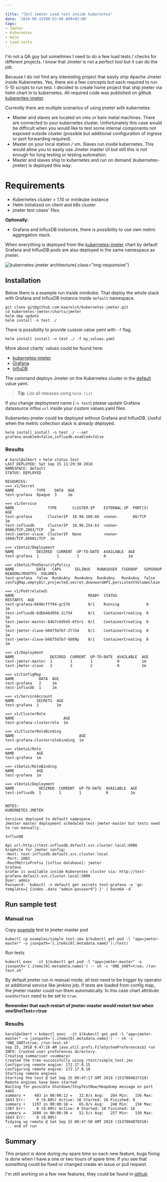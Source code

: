 ```yaml
---

title: "[En] Jemter Load test inside kuberentes"
date: '2018-09-15T09:53:00.000+02:00'
tags:
- Jmeter
- Kubernetes
- Helm
- Load tests
---
```

I'm not a QA guy but sometimes I need to do a few load tests / checks for different
projects. I know that Jmeter is not a perfect tool but it can do the job.

Because I do not find any interesting project that easily ship Apache Jmeter inside Kubernetes.
Yes, there are a few concepts but each required to run 5-10 scripts to run test.
I decided to create home project that ship jmeter via helm chart in to kubernetes.
All required code was published on github [kuberentes-jmeter](https://github.com/kaarolch/kubernetes-jmeter).

Currently there are multiple scenarios of using jmeter with kubernetes:
*   Master and slaves are located on vms or bare metal machines. There are connected
to your kubernetes cluster. Unfortunately this case would be difficult when you would
like to test some internal components not exposed outside cluster (possible but
  additional configuration of ingress or port forwarding required).
*   Master on your local station / vm. Slaves run inside kubernetes. This would
allow you to easily use Jmeter master UI but still this is not enough for long
testing or testing automation.
*   Master and slaves ship to kubernetes and run on demand (kubernetes-jmeter)
is deployed this way.

# Requirements

*   Kubernetes cluster > 1.10 or minikube instance
*   Helm initialized on client and k8s cluster
*   jmeter test cases' files

**Optionally:**
*   Grafana and InfluxDB instances, there is possibility to use own metric aggregation
stack.

When everything is deployed from the
[kubernetes-jmeter](https://github.com/kaarolch/kubernetes-jmeter/tree/master/charts/jmeter)
chart by default Grafana and InfluxDB pods are also deployed in the same namespace as jmeter.

![kubernetes-jmeter architecture](https://github.com/kaarolch/kubernetes-jmeter/raw/master/images/kubernetes-jmeter_architecture.png){:class="img-responsive"}

## Installation
Below there is a example run inside minikube. That deploy the whole stack with
Grafana and InfluxDB instance inside `default` namespace.

```
git clone git@github.com:kaarolch/kubernetes-jmeter.git
cd kubernetes-jmeter/charts/jmeter
helm dep update
helm install -n test ./
```
There is possibility to provide custom value yaml with `-f` flag.
```
helm install install -n test ./ -f my_values.yaml
```
More about charts' values could be found here:
*   [kubernetes-jmeter](https://github.com/kaarolch/kubernetes-jmeter/blob/master/README.md#configuration)
*   [Grafana](https://github.com/helm/charts/blob/master/stable/grafana/README.md#configuration)
*   [InfluDB](https://github.com/helm/charts/blob/master/stable/influxdb/values.yaml)

The command deploys Jmeter on the Kubernetes cluster in the [default](https://github.com/kaarolch/kubernetes-jmeter/blob/master/charts/jmeter/values.yaml) value yaml.

> **Tip**: List all releases using `helm list`

If you change deployment name (`-n test`) please update Grafana datasource influx
`url` inside your custom values.yaml files.

Kuberentes-jmeter could be deployed without Grafana and InfluxDB. Useful when the
metric collection stack is already deployed.
```
helm install install -n test ./ --set grafana.enabled=false,influxdb.enabled=false
```

### Results

```
✘ karol@albert > helm status test
LAST DEPLOYED: Sat Sep 15 11:29:38 2018
NAMESPACE: default
STATUS: DEPLOYED

RESOURCES:
==> v1/Secret
NAME          TYPE    DATA  AGE
test-grafana  Opaque  3     1m

==> v1/Service
NAME               TYPE       CLUSTER-IP    EXTERNAL-IP  PORT(S)             AGE
test-grafana       ClusterIP  10.98.160.66  <none>       80/TCP              1m
test-influxdb      ClusterIP  10.96.254.63  <none>       8086/TCP,2003/TCP   1m
test-jmeter-slave  ClusterIP  None          <none>       1099/TCP,60001/TCP  1m

==> v1beta2/Deployment
NAME          DESIRED  CURRENT  UP-TO-DATE  AVAILABLE  AGE
test-grafana  1        1        1           0          1m

==> v1beta1/PodSecurityPolicy
NAME          DATA   CAPS      SELINUX   RUNASUSER  FSGROUP   SUPGROUP  READONLYROOTFS  VOLUMES
test-grafana  false  RunAsAny  RunAsAny  RunAsAny   RunAsAny  false     configMap,emptyDir,projected,secret,downwardAPI,persistentVolumeClaim

==> v1/Pod(related)
NAME                                 READY  STATUS             RESTARTS  AGE
test-grafana-8698cfff94-gc576        0/1    Running            0         1m
test-influxdb-6dbb46d956-2c754       0/1    ContainerCreating  0         1m
test-jmeter-master-84b7c6d545-8t5rz  0/1    ContainerCreating  0         1m
test-jmeter-slave-b6675b7b7-2llh4    0/1    ContainerCreating  0         1m
test-jmeter-slave-b6675b7b7-9d89p    0/1    ContainerCreating  0         1m

==> v1/Deployment
NAME                DESIRED  CURRENT  UP-TO-DATE  AVAILABLE  AGE
test-jmeter-master  1        1        1           0          1m
test-jmeter-slave   2        2        2           0          1m

==> v1/ConfigMap
NAME           DATA  AGE
test-grafana   2     1m
test-influxdb  1     1m

==> v1/ServiceAccount
NAME          SECRETS  AGE
test-grafana  1        1m

==> v1/ClusterRole
NAME                      AGE
test-grafana-clusterrole  1m

==> v1/ClusterRoleBinding
NAME                             AGE
test-grafana-clusterrolebinding  1m

==> v1beta1/Role
NAME          AGE
test-grafana  1m

==> v1beta1/RoleBinding
NAME          AGE
test-grafana  1m

==> v1beta1/Deployment
NAME           DESIRED  CURRENT  UP-TO-DATE  AVAILABLE  AGE
test-influxdb  1        1        1           0          1m


NOTES:
KUBERNETES JMETER

Services deployed to default namespace.
Jmester master deployment scheduled test-jmeter-master but tests need to run manually.

InfluxDB

Api url:http://test-influxdb.default.svc.cluster.local:8086
Graphite for jmeter config:
-Host: test-influxdb.default.svc.cluster.local
-Port: 2003
-RootMetrixPrefix [influx database]: jmeter
Grafana
Grafan is available inside Kuberentes cluster via: http://test-grafana.default.svc.cluster.local:3000
User: admin
Password: `kubectl -n default get secrets test-grafana -o 'go-template={ {index .data "admin-password"} }' | base64 -d`
```

## Run sample test

### Manual run
Copy [example](https://github.com/kaarolch/kubernetes-jmeter/blob/master/examples/simple_test.jmx) test to jmeter master pod

```
kubectl cp examples/simple_test.jmx $(kubectl get pod -l "app=jmeter-master" -o jsonpath='{.items[0].metadata.name}'):/test/

```
Run tests

```
kubectl exec  -it $(kubectl get pod -l "app=jmeter-master" -o jsonpath='{.items[0].metadata.name}') -- sh -c 'ONE_SHOT=true; /run-test.sh'
```

By default jmeter run in manual mode, all test need to be trigger by operator
or additional service like jenkins job.
If tests are loaded from config map, the jmeter master could run them automatically.
In this case chart attribute `oneShotTest` need to be set to `true`.

**Remember that each restart of jmeter-master would restart test when oneShotTest==true**

### Results
```
karol@albert > kubectl exec  -it $(kubectl get pod -l "app=jmeter-master" -o jsonpath='{.items[0].metadata.name}') -- sh -c 'ONE_SHOT=true; /run-test.sh'
Sep 15, 2018 9:47:16 AM java.util.prefs.FileSystemPreferences$1 run
INFO: Created user preferences directory.
Creating summariser <summary>
Created the tree successfully using /test/simple_test.jmx
Configuring remote engine: 172.17.0.15
Configuring remote engine: 172.17.0.18
Starting remote engines
Starting the test @ Sat Sep 15 09:47:17 GMT 2018 (1537004837319)
Remote engines have been started
Waiting for possible Shutdown/StopTestNow/Heapdump message on port 4445
summary +    403 in 00:00:12 =   32.8/s Avg:   284 Min:   156 Max:  1643 Err:     0 (0.00%) Active: 16 Started: 16 Finished: 0
summary +   1197 in 00:00:18 =   65.8/s Avg:   248 Min:   150 Max:  1307 Err:     0 (0.00%) Active: 0 Started: 16 Finished: 16
summary =   1600 in 00:00:30 =   52.5/s Avg:   257 Min:   150 Max:  1643 Err:     0 (0.00%)
Tidying up remote @ Sat Sep 15 09:47:50 GMT 2018 (1537004870310)
... end of run
```

## Summary
This project is done during my spare time so each new feature, bugs fixing is done
when I have a one or two hours of spare time. If you see that something could be
fixed or changed create an issue or pull request.

I'm still working on a few new features, they could be found in [github](https://github.com/kaarolch/kubernetes-jmeter#to-do)
